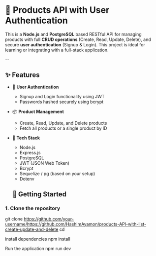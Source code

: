 # 🛒 Products API with User Authentication

This is a **Node.js** and **PostgreSQL** based RESTful API for managing products with full **CRUD operations** (Create, Read, Update, Delete), and secure **user authentication** (Signup & Login). This project is ideal for learning or integrating with a full-stack application.

--

## ✨ Features
- 🔐 **User Authentication**
  - Signup and Login functionality using JWT
  - Passwords hashed securely using bcrypt

- 📦 **Product Management**
  - Create, Read, Update, and Delete products
  - Fetch all products or a single product by ID

- 🧩 **Tech Stack**
  - Node.js
  - Express.js
  - PostgreSQL
  - JWT (JSON Web Token)
  - Bcrypt
  - Sequelize / pg (based on your setup)
  - Dotenv
 

  ## 🚀 Getting Started
### 1. Clone the repository

git clone https://github.com/your-username/https://github.com/HashimAyamon/products-API-with-list-create-update-and-delete
cd 

install dependencies
npm install

Run the application
npm run dev
